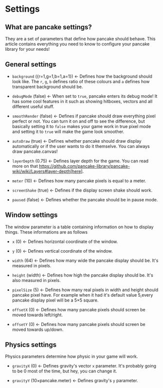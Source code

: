 # Settings

## What are pancake settings?

They are a set of parameters that define how pancake should behave. This article contains everything you need to know to configure your pancake library for your needs!

## General settings

* `background` ({r=1,g=1,b=1,a=1}) <- Defines how the background should look like. The `r`, `g`, `b` defines ratio of these colours and `a` defines how transparent background should be.

* `debugMode` (false) <- When set to `true`, pancake enters its debug mode! It has some cool features in it such as showing hitboxes, vectors and all different useful stuff.

* `smoothRender` (false) <- Defines if pancake should draw everything pixel perfect or not. You can turn it on and off to see the difference, but basically setting it to `false` makes your game work in true pixel mode and setting it to `true` will make the game look smoother.

* `autoDraw` (true) <- Defines whether pancake should draw display automatically or if the user wants to do it themselve. You can always draw pancake.canvas!

* `layerDepth` (0.75) <- Defines layer depth for the game. You can read more on that https://github.com/pancake-library/pancake-wiki/wiki/Layers#layer-depth[here].

* `meter` (10) <- Defines how many pancake pixels is equal to a meter.

* `screenShake` (true) <- Defines if the display screen shake should work.

* `paused` (false) <- Defines whether the pancake should be in pause mode.

## Window settings

The window parameter is a table containing information on how to display things. These informations are as follows

* `x` (0) <- Defines horizontal coordinate of the window.

* `y` (0) <- Defines vertical coordinate of the window.

* `width` (64) <- Defines how many wide the pancake display should be. It's measured in pixels.

* `height` (width) <- Defines how high the pancake display should be. It's also measured in pixels.

* `pixelSize` (5) <- Defines how many real pixels in width and height should pancake pixel have. For example when it had it's default value 5,every pancake display pixel will be a 5×5 square.

* `offsetX` (0) <- Defines how many pancake pixels should screen be moved towards left/right.

* `offsetY` (0) <- Defines how many pancake pixels should screen be moved towards up/down.

## Physics settings

Physics parameters determine how physic in your game will work.

* `gravityX` (0) <- Defines gravity's vector `x` parameter. It's probably going to be 0 most of the time, but hey, you can change it.

* `gravityY` (10×pancake.meter) <- Defines gravity's `y` parameter. 
